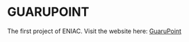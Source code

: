 # GUARUPOINT
 The first project of ENIAC. 
 Visit the website here:
 <a href="https://fh-shadow.github.io/GUARUPOINT/HTML/index.html">GuaruPoint</a>
